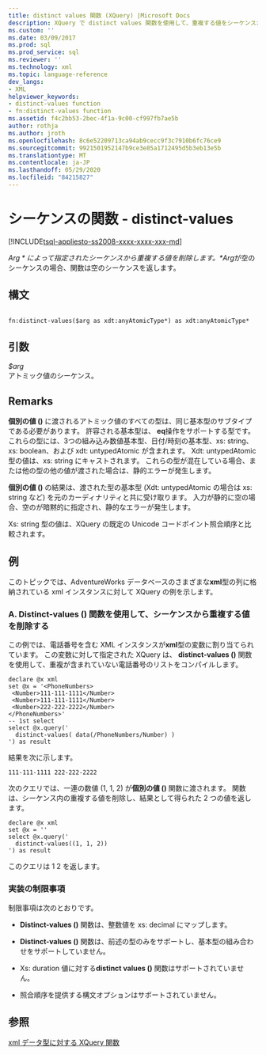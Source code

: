 ```yaml
---
title: distinct values 関数 (XQuery) |Microsoft Docs
description: XQuery で distinct values 関数を使用して、重複する値をシーケンスから削除する方法について説明します。
ms.custom: ''
ms.date: 03/09/2017
ms.prod: sql
ms.prod_service: sql
ms.reviewer: ''
ms.technology: xml
ms.topic: language-reference
dev_langs:
- XML
helpviewer_keywords:
- distinct-values function
- fn:distinct-values function
ms.assetid: f4c2bb53-2bec-4f1a-9c00-cf997fb7ae5b
author: rothja
ms.author: jroth
ms.openlocfilehash: 8c6e52209713ca94ab9cecc9f3c7910b6fc76ce9
ms.sourcegitcommit: 9921501952147b9ce3e85a1712495d5b3eb13e5b
ms.translationtype: MT
ms.contentlocale: ja-JP
ms.lasthandoff: 05/29/2020
ms.locfileid: "84215827"
---
```

# <a name="functions-on-sequences---distinct-values"></a>シーケンスの関数 - distinct-values
[!INCLUDE[tsql-appliesto-ss2008-xxxx-xxxx-xxx-md](../includes/tsql-appliesto-ss2008-xxxx-xxxx-xxx-md.md)]

  *$Arg*によって指定されたシーケンスから重複する値を削除します。 *$Arg*が空のシーケンスの場合、関数は空のシーケンスを返します。  
  
## <a name="syntax"></a>構文  
  
```  
  
fn:distinct-values($arg as xdt:anyAtomicType*) as xdt:anyAtomicType*  
```  
  
## <a name="arguments"></a>引数  
 *$arg*  
 アトミック値のシーケンス。  
  
## <a name="remarks"></a>Remarks  
 **個別の値 ()** に渡されるアトミック値のすべての型は、同じ基本型のサブタイプである必要があります。 許容される基本型は、 **eq**操作をサポートする型です。 これらの型には、3つの組み込み数値基本型、日付/時刻の基本型、xs: string、xs: boolean、および xdt: untypedAtomic が含まれます。 Xdt: untypedAtomic 型の値は、xs: string にキャストされます。 これらの型が混在している場合、または他の型の他の値が渡された場合は、静的エラーが発生します。  
  
 **個別の値 ()** の結果は、渡された型の基本型 (Xdt: untypedAtomic の場合は xs: string など) を元のカーディナリティと共に受け取ります。 入力が静的に空の場合、空のが暗黙的に指定され、静的なエラーが発生します。  
  
 Xs: string 型の値は、XQuery の既定の Unicode コードポイント照合順序と比較されます。  
  
## <a name="examples"></a>例  
 このトピックでは、AdventureWorks データベースのさまざまな**xml**型の列に格納されている xml インスタンスに対して XQuery の例を示します。  
  
### <a name="a-using-the-distinct-values-function-to-remove-duplicate-values-from-the-sequence"></a>A. Distinct-values () 関数を使用して、シーケンスから重複する値を削除する  
 この例では、電話番号を含む XML インスタンスが**xml**型の変数に割り当てられています。 この変数に対して指定された XQuery は、 **distinct-values ()** 関数を使用して、重複が含まれていない電話番号のリストをコンパイルします。  
  
```  
declare @x xml  
set @x = '<PhoneNumbers>  
 <Number>111-111-1111</Number>  
 <Number>111-111-1111</Number>  
 <Number>222-222-2222</Number>  
</PhoneNumbers>'  
-- 1st select  
select @x.query('  
  distinct-values( data(/PhoneNumbers/Number) )  
') as result  
```  
  
 結果を次に示します。  
  
```  
111-111-1111 222-222-2222    
```  
  
 次のクエリでは、一連の数値 (1, 1, 2) が**個別の値 ()** 関数に渡されます。 関数は、シーケンス内の重複する値を削除し、結果として得られた 2 つの値を返します。  
  
```  
declare @x xml  
set @x = ''  
select @x.query('  
  distinct-values((1, 1, 2))  
') as result  
```  
  
 このクエリは 1 2 を返します。  
  
### <a name="implementation-limitations"></a>実装の制限事項  
 制限事項は次のとおりです。  
  
-   **Distinct-values ()** 関数は、整数値を xs: decimal にマップします。  
  
-   **Distinct-values ()** 関数は、前述の型のみをサポートし、基本型の組み合わせをサポートしていません。  
  
-   Xs: duration 値に対する**distinct values ()** 関数はサポートされていません。  
  
-   照合順序を提供する構文オプションはサポートされていません。  
  
## <a name="see-also"></a>参照  
 [xml データ型に対する XQuery 関数](../xquery/xquery-functions-against-the-xml-data-type.md)  
  
  
